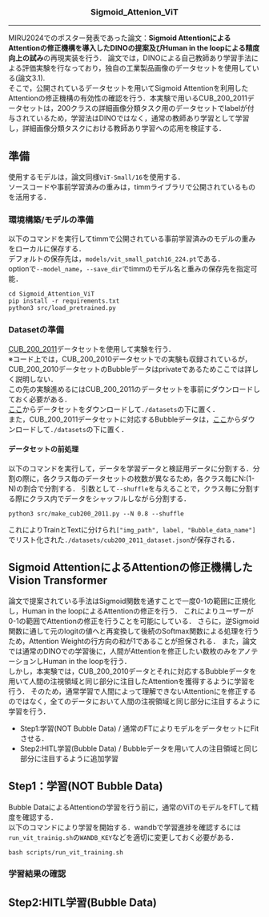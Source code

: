 <h3 align="center">Sigmoid_Attenion_ViT</h3>
<!--p align="center">A Docker-powered service for PDF document layout analysis</p-->

---
MIRU2024でのポスター発表であった論文：**Sigmoid AttentionによるAttentionの修正機構を導入したDINOの提案及びHuman in the loopによる精度向上の試み**の再現実装を行う．
論文では，DINOによる自己教師あり学習手法による評価実験を行なっており，独自の工業製品画像のデータセットを使用している(論文3.1).<br>
そこで，公開されているデータセットを用いてSigmoid Attentionを利用したAttentionの修正機構の有効性の確認を行う．本実験で用いるCUB_200_2011データセットは，200クラスの詳細画像分類タスク用のデータセットでlabelが付与されているため，学習法はDINOではなく，通常の教師あり学習として学習し，詳細画像分類タスクにおける教師あり学習への応用を検証する．<br>

## 準備
使用するモデルは，論文同様`ViT-Small/16`を使用する．<br>
ソースコードや事前学習済みの重みは，timmライブラリで公開されているものを活用する．
### 環境構築/モデルの準備
以下のコマンドを実行してtimmで公開されている事前学習済みのモデルの重みをローカルに保存する．<br>
デフォルトの保存先は，`models/vit_small_patch16_224.pt`である．<br>
optionで`--model_name`，`--save_dir`でtimmのモデル名と重みの保存先を指定可能．
```
cd Sigmoid_Attention_ViT
pip install -r requirements.txt
python3 src/load_pretrained.py 
```
<!--timmライブラリのソースコード/重みパラメータを使用したローカルでの動作確認は，`local_model_test.py`を実行．-->

### Datasetの準備
[CUB_200_2011](https://www.vision.caltech.edu/datasets/cub_200_2011/)データセットを使用して実験を行う．<br>
※コード上では，CUB_200_2010データセットでの実験も収録されているが，CUB_200_2010データセットのBubbleデータはprivateであるためここでは詳しく説明しない．<br>
この先の実験進めるにはCUB_200_2011のデータセットを事前にダウンロードしておく必要がある．<br>
[ここ](https://data.caltech.edu/records/65de6-vp158)からデータセットをダウンロードして`./datasets`の下に置く．<br>
また，CUB_200_2011データセットに対応するBubbleデータは，[ここ](https://github.com/yaorong0921/CUB-GHA)からダウンロードして`./datasets`の下に置く．<br>

#### データセットの前処理
以下のコマンドを実行して，データを学習データと検証用データに分割する．分割の際に，各クラス毎のデータセットの枚数が異なるため，各クラス毎にN:(1-N)の割合で分割する．
引数として`--shuffle`を与えることで，クラス毎に分割する際にクラス内でデータをシャッフルしながら分割する．
```
python3 src/make_cub200_2011.py --N 0.8 --shuffle
```
これによりTrainとTextに分けられ`["img_path", label, "Bubble_data_name"]`でリスト化された`./datasets/cub200_2011_dataset.json`が保存される．

## Sigmoid AttentionによるAttentionの修正機構したVision Transformer
論文で提案されている手法はSigmoid関数を通すことで一度0-1の範囲に正規化し，Human in the loopによるAttentionの修正を行う．
これによりユーザーが0-1の範囲でAttentionの修正を行うことを可能にしている．
さらに，逆Sigmoid関数に通して元のlogitの値へと再変換して後続のSoftmax関数による処理を行うため，Attention Weightの行方向の和が1であることが担保される．
また，論文では通常のDINOでの学習後に，人間がAttentionを修正したい数枚のみをアノテーションしHuman in the loopを行う．<br>
しかし，本実験では，CUB_200_2010データとそれに対応するBubbleデータを用いて人間の注視領域と同じ部分に注目したAttentionを獲得するように学習を行う．
そのため，通常学習で人間によって理解できないAttentionにを修正するのではなく，全てのデータにおいて人間の注視領域と同じ部分に注目するように学習を行う．
- Step1:学習(NOT Bubble Data) / 通常のFTによりモデルをデータセットにFitさせる．
- Step2:HITL学習(Bubble Data) / Bubbleデータを用いて人の注目領域と同じ部分に注目するように追加学習

## Step1：学習(NOT Bubble Data)
Bubble DataによるAttentionの学習を行う前に，通常のViTのモデルをFTして精度を確認する．<br>
以下のコマンドにより学習を開始する．wandbで学習進捗を確認するには`run_vit_trainig.sh`の`WANDB_KEY`などを適切に変更しておく必要がある．
```
bash scripts/run_vit_training.sh
```

### 学習結果の確認
<!--学習結果の確認は，`result.ipynb`を実行することで，テストデータにおける正解率による評価と，サンプルデータにおけるAttentionを用いた判断根拠の可視化による評価を行っている．<br>
このファイルを実行すると，`./result./result%Y%m%d_%H%M`の形式で結果画像が保存されます．-->

## Step2:HITL学習(Bubble Data)
